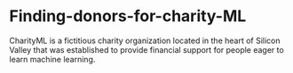 # Finding-donors-for-charity-ML
CharityML is a fictitious charity organization located in the heart of Silicon Valley that was established to provide financial support for people eager to learn machine learning.
